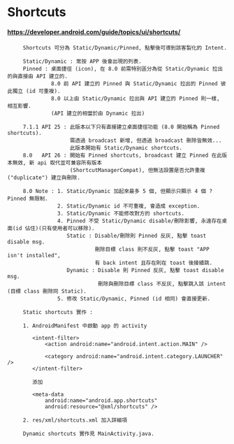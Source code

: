 # Shortcuts
#### https://developer.android.com/guide/topics/ui/shortcuts/
         
         Shortcuts 可分為 Static/Dynamic/Pinned, 點擊後可導到該客製化的 Intent.
         
         Static/Dynamic : 常按 APP 後會出現的列表.
         Pinned : 桌面捷徑 (icon), 在 8.0 前需特別區分為從 Static/Dynamic 拉出的與直接由 API 建立的.
                  8.0 前 API 建立的 Pinned 與 Static/Dynamic 拉出的 Pinned 彼此獨立 (id 可重複).
                  8.0 以上由 Static/Dynamic 拉出與 API 建立的 Pinned 則一樣, 相互影響.
                  (API 建立的相當於由 Dynamic 拉出)
                  
         7.1.1 API 25 : 此版本以下只有直接建立桌面捷徑功能 (8.0 開始稱為 Pinned shortcuts).
                        需透過 broadcast 新增, 但透過 broadcast 刪除皆無效...
                        此版本開始有 Static/Dynamic shortcuts.
         8.0   API 26 : 開始有 Pinned shortcuts, broadcast 建立 Pinned 在此版本無效, 新 api 取代並可兼容所有版本                    
                        (ShortcutManagerCompat), 但無法設置是否允許重複 ("duplicate") 建立與刪除.
                  
         8.0 Note : 1. Static/Dynamic 加起來最多 5 個, 但顯示只顯示 4 個 ? Pinned 無限制.
                    2. Static/Dynamic id 不可重複, 會造成 exception.
                    3. Static/Dynamic 不能修改對方的 shortcuts.
                    4. Pinned 不受 Static/Dynamic disable/刪除影響, 永遠存在桌面(id 佔住)(只有使用者可以移除).
                       Static : Disable/刪除則 Pinned 反灰, 點擊 toast disable msg.
                                刪除目標 class 則不反灰, 點擊 toast "APP isn't installed",
                                有 back intent 且存在則在 toast 後接續跳.
                       Dynamic : Disable 則 Pinned 反灰, 點擊 toast disable msg.
                                 刪除與刪除目標 class 不反灰, 點擊跳入該 intent (目標 class 刪除同 Static).
                    5. 修改 Static/Dynamic, Pinned (id 相同) 會直接更新.

         Static shortcuts 實作 :
         
         1. AndroidManifest 中啟動 app 的 activity

            <intent-filter>
                <action android:name="android.intent.action.MAIN" />

                <category android:name="android.intent.category.LAUNCHER" />
            </intent-filter>

            添加

            <meta-data
                android:name="android.app.shortcuts"
                android:resource="@xml/shortcuts" />

         2. res/xml/shortcuts.xml 加入詳細項

         Dynamic shortcuts 實作見 MainActivity.java.
